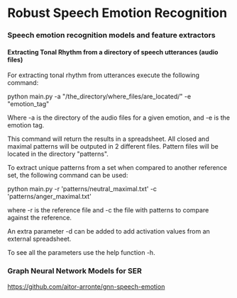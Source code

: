 # Robust Speech Emotion Recognition
### Speech emotion recognition models and feature extractors

#### Extracting Tonal Rhythm from a directory of speech utterances (audio files)

For extracting tonal rhythm from utterances execute the following command:

python main.py -a "/the_directory/where_files/are_located/" -e "emotion_tag"

Where -a is the directory of the audio files for a given emotion, and -e is the emotion tag.


This command will return the results in a spreadsheet. All closed and maximal patterns will be outputed in 2 different files. Pattern files will be located in the directory "patterns".

To extract unique patterns from a set when compared to another reference set, the following command can be used:

python main.py -r 'patterns/neutral_maximal.txt' -c 'patterns/anger_maximal.txt'

where -r is the reference file and -c the file with patterns to compare against the reference.

An extra parameter -d can be added to add activation values from an external spreadsheet.

To see all the parameters use the help function -h.

### Graph Neural Network Models for SER

https://github.com/aitor-arronte/gnn-speech-emotion
